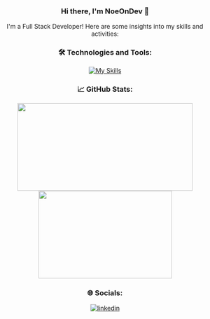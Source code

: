<div align="center">

### Hi there, I'm NoeOnDev 👋

I'm a Full Stack Developer! Here are some insights into my skills and activities:

### 🛠 Technologies and Tools:

[![My Skills](https://skillicons.dev/icons?i=linux,bash,vscode,postman,js,ts,php,go,python,java,html,css,bootstrap,vite,react,nodejs,npm,express,nest,flask,django,spring,laravel,docker,aws,postgres,mysql,mongo,sqlite,sequelize)](https://skillicons.dev)

### 📈 GitHub Stats:

<div>
  <img src="https://github-readme-stats.vercel.app/api?username=NoeOnDev&show_icons=true&count_private=true&width=200&height=80" width="400" height="200">
  <img src="https://github-readme-stats.vercel.app/api/top-langs/?username=NoeOnDev&theme=light&hide_border=true&include_all_commits=false&count_private=false&layout=compact&width=150&height=80" width="305" height="200">
</div>

### 🌐 Socials:

[![linkedin](https://img.shields.io/badge/linkedin-0A66C2?style=for-the-badge&logo=linkedin&logoColor=white)](https://www.linkedin.com/in/no%C3%A9-alejandro-rodr%C3%ADguez-moto-a48431290/)

</div>